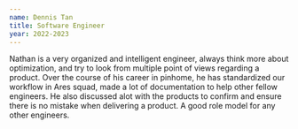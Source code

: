 ```yaml
---
name: Dennis Tan
title: Software Engineer
year: 2022-2023
---
```


Nathan is a very organized and intelligent engineer, always think more about optimization, and try to look from multiple point of views regarding a product. Over the course of his career in pinhome, he has standardized our workflow in Ares squad, made a lot of documentation to help other fellow engineers. He also discussed alot with the products to confirm and ensure there is no mistake when delivering a product. A good role model for any other engineers.
